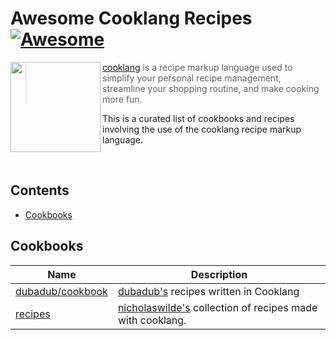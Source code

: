 # Awesome Cooklang Recipes [![Awesome](https://awesome.re/badge-flat.svg)](https://awesome.re)

<img src="https://cooklang.org/images/logo.svg" align="left" width="144px" height="144px"/>

> [cooklang][1] is a recipe markup language used to simplify your personal recipe management, streamline your shopping routine, and make cooking more fun.

This is a curated list of cookbooks and recipes involving the use of the cooklang recipe markup language.

<br />

## Contents

- [Cookbooks](#cookbooks)

## Cookbooks

| Name | Description |
|------|-------------|
| [dubadub/cookbook][2]| [dubadub's][5] recipes written in Cooklang |
| [recipes][3]| [nicholaswilde's][4] collection of recipes made with cooklang.

[1]: https://cooklang.org/
[2]: https://github.com/dubadub/cookbook
[3]: https://nicholaswilde.io/recipes/
[4]: https://github.com/nicholaswilde/
[5]: https://github.com/dubadub
